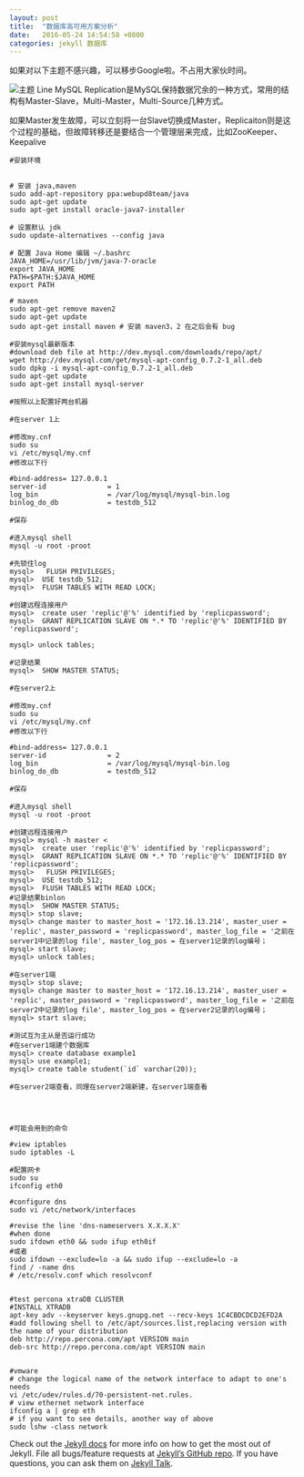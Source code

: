```yaml
---
layout: post
title:  "数据库高可用方案分析"
date:   2016-05-24 14:54:58 +0800
categories: jekyll 数据库
---
```

如果对以下主题不感兴趣，可以移步Google啦。不占用大家伙时间。

![主题]({{site.url}}/image/db1theme.png)
Line
MySQL Replication是MySQL保持数据冗余的一种方式，常用的结构有Master-Slave，Multi-Master，Multi-Source几种方式。

如果Master发生故障，可以立刻将一台Slave切换成Master，Replicaiton则是这个过程的基础，但故障转移还是要结合一个管理层来完成，比如ZooKeeper、Keepalive

```  
#安装环境


# 安装 java,maven
sudo add-apt-repository ppa:webupd8team/java
sudo apt-get update
sudo apt-get install oracle-java7-installer

# 设置默认 jdk
sudo update-alternatives --config java

# 配置 Java Home 编辑 ~/.bashrc
JAVA_HOME=/usr/lib/jvm/java-7-oracle
export JAVA_HOME
PATH=$PATH:$JAVA_HOME
export PATH

# maven
sudo apt-get remove maven2
sudo apt-get update
sudo apt-get install maven # 安装 maven3，2 在之后会有 bug

#安装mysql最新版本
#download deb file at http://dev.mysql.com/downloads/repo/apt/
wget http://dev.mysql.com/get/mysql-apt-config_0.7.2-1_all.deb  
sudo dpkg -i mysql-apt-config_0.7.2-1_all.deb  
sudo apt-get update
sudo apt-get install mysql-server

#按照以上配置好两台机器

#在server 1上

#修改my.cnf
sudo su
vi /etc/mysql/my.cnf
#修改以下行

#bind-address= 127.0.0.1
server-id               = 1
log_bin                 = /var/log/mysql/mysql-bin.log
binlog_do_db            = testdb_512

#保存

#进入mysql shell
mysql -u root -proot

#先锁住log
mysql>   FLUSH PRIVILEGES;
mysql>  USE testdb_512;
mysql>  FLUSH TABLES WITH READ LOCK;

#创建远程连接用户
mysql>  create user 'replic'@'%' identified by 'replicpassword';
mysql>  GRANT REPLICATION SLAVE ON *.* TO 'replic'@'%' IDENTIFIED BY 'replicpassword';

mysql> unlock tables;

#记录结果
mysql>  SHOW MASTER STATUS;

#在server2上

#修改my.cnf
sudo su
vi /etc/mysql/my.cnf
#修改以下行

#bind-address= 127.0.0.1
server-id               = 2
log_bin                 = /var/log/mysql/mysql-bin.log
binlog_do_db            = testdb_512

#保存

#进入mysql shell
mysql -u root -proot

#创建远程连接用户
mysql> mysql -h master <
mysql>  create user 'replic'@'%' identified by 'replicpassword';
mysql>  GRANT REPLICATION SLAVE ON *.* TO 'replic'@'%' IDENTIFIED BY 'replicpassword';
mysql>   FLUSH PRIVILEGES;
mysql>  USE testdb_512;
mysql>  FLUSH TABLES WITH READ LOCK;
#记录结果binlon
mysql>  SHOW MASTER STATUS;
mysql> stop slave;
mysql> change master to master_host = '172.16.13.214', master_user = 'replic', master_password = 'replicpassword', master_log_file = '之前在server1中记录的log file', master_log_pos = 在server1记录的log编号；
mysql> start slave;
mysql> unlock tables;

#在server1端
mysql> stop slave;
mysql> change master to master_host = '172.16.13.214', master_user = 'replic', master_password = 'replicpassword', master_log_file = '之前在server2中记录的log file', master_log_pos = 在server2记录的log编号；
mysql> start slave;

#测试互为主从是否运行成功
#在server1端建个数据库
mysql> create database example1 
mysql> use example1;
mysql> create table student(`id` varchar(20));

#在server2端查看，同理在server2端新建，在server1端查看




#可能会用到的命令

#view iptables
sudo iptables -L

#配置网卡
sudo su
ifconfig eth0

#configure dns
sudo vi /etc/network/interfaces

#revise the line 'dns-nameservers X.X.X.X'
#when done
sudo ifdown eth0 && sudo ifup eth0if
#或者
sudo ifdown --exclude=lo -a && sudo ifup --exclude=lo -a
find / -name dns
# /etc/resolv.conf which resolvconf


#test percona xtraDB CLUSTER
#INSTALL XTRADB
apt-key adv --keyserver keys.gnupg.net --recv-keys 1C4CBDCDCD2EFD2A
#add following shell to /etc/apt/sources.list,replacing version with the name of your distribution
deb http://repo.percona.com/apt VERSION main
deb-src http://repo.percona.com/apt VERSION main


#vmware
# change the logical name of the network interface to adapt to one's needs
vi /etc/udev/rules.d/70-persistent-net.rules.
# view ethernet network interface
ifconfig a | grep eth
# if you want to see details, another way of above
sudo lshw -class network

```

Check out the [Jekyll docs][jekyll-docs] for more info on how to get the most out of Jekyll. File all bugs/feature requests at [Jekyll’s GitHub repo][jekyll-gh]. If you have questions, you can ask them on [Jekyll Talk][jekyll-talk].

[jekyll-docs]: http://jekyllrb.com/docs/home
[jekyll-gh]:   https://github.com/jekyll/jekyll
[jekyll-talk]: https://talk.jekyllrb.com/
